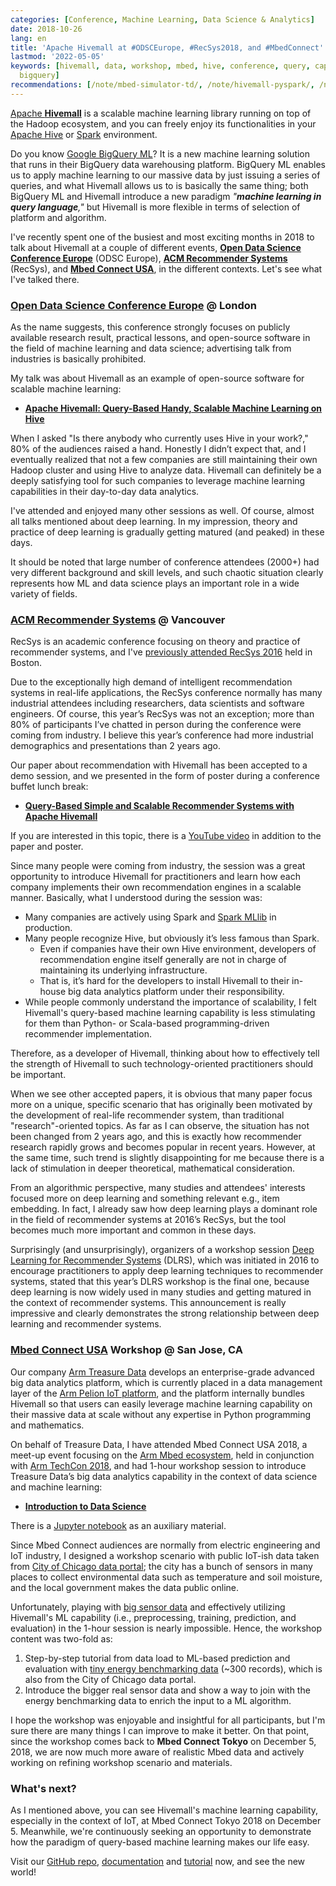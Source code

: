 ```yaml
---
categories: [Conference, Machine Learning, Data Science & Analytics]
date: 2018-10-26
lang: en
title: 'Apache Hivemall at #ODSCEurope, #RecSys2018, and #MbedConnect'
lastmod: '2022-05-05'
keywords: [hivemall, data, workshop, mbed, hive, conference, query, capability, session,
  bigquery]
recommendations: [/note/mbed-simulator-td/, /note/hivemall-pyspark/, /note/apachecon-2019/]
---
```


[Apache **Hivemall**](https://github.com/apache/incubator-hivemall) is a scalable machine learning library running on top of the Hadoop ecosystem, and you can freely enjoy its functionalities in your [Apache Hive](https://hive.apache.org/) or [Spark](https://spark.apache.org/) environment.

Do you know [Google BigQuery ML](https://ai.googleblog.com/2018/07/machine-learning-in-google-bigquery.html)? It is a new machine learning solution that runs in their BigQuery data warehousing platform. BigQuery ML enables us to apply machine learning to our massive data by just issuing a series of queries, and what Hivemall allows us to is basically the same thing; both BigQuery ML and Hivemall introduce a new paradigm *"**machine learning in query language**,"* but Hivemall is more flexible in terms of selection of platform and algorithm.

I've recently spent one of the busiest and most exciting months in 2018 to talk about Hivemall at a couple of different events, **[Open Data Science Conference Europe](https://odsc.com/london)** (ODSC Europe), **[ACM Recommender Systems](https://recsys.acm.org/recsys18/)** (RecSys), and **[Mbed Connect USA](https://mbed.com/en/about-mbed/events/mbed-connect-usa-2018/)**, in the different contexts. Let's see what I've talked there.

### [Open Data Science Conference Europe](https://odsc.com/london) @ London

As the name suggests, this conference strongly focuses on publicly available research result, practical lessons, and open-source software in the field of machine learning and data science; advertising talk from industries is basically prohibited.

My talk was about Hivemall as an example of open-source software for scalable machine learning:

- **[Apache Hivemall: Query-Based Handy, Scalable Machine Learning on Hive](https://odsc.com/training/portfolio/apache-hivemall-query-based-handy-scalable-machine-learning-hive)**

<script async class="speakerdeck-embed" data-id="a5d4885dca69494dab8064b7d8f0fd00" data-ratio="1.77777777777778" src="//speakerdeck.com/assets/embed.js"></script>

When I asked "Is there anybody who currently uses Hive in your work?," 80% of the audiences raised a hand. Honestly I didn’t expect that, and I eventually realized that not a few companies are still maintaining their own Hadoop cluster and using Hive to analyze data. Hivemall can definitely be a deeply satisfying tool for such companies to leverage machine learning capabilities in their day-to-day data analytics.

I've attended and enjoyed many other sessions as well. Of course, almost all talks mentioned about deep learning. In my impression, theory and practice of deep learning is gradually getting matured (and peaked) in these days.

It should be noted that large number of conference attendees (2000+) had very different background and skill levels, and such chaotic situation clearly represents how ML and data science plays an important role in a wide variety of fields.

### [ACM Recommender Systems](https://recsys.acm.org/recsys18/) @ Vancouver

RecSys is an academic conference focusing on theory and practice of recommender systems, and I've [previously attended RecSys 2016](https://takuti.me/note/recsys-2016/) held in Boston.

Due to the exceptionally high demand of intelligent recommendation systems in real-life applications, the RecSys conference normally has many industrial attendees including researchers, data scientists and software engineers. Of course, this year’s RecSys was not an exception; more than 80% of participants I’ve chatted in person during the conference were coming from industry. I believe this year’s conference had more industrial demographics and presentations than 2 years ago.

Our paper about recommendation with Hivemall has been accepted to a demo session, and we presented in the form of poster during a conference buffet lunch break:

- **[Query-Based Simple and Scalable Recommender Systems with Apache Hivemall](https://dl.acm.org/citation.cfm?id=3241592)**

<script async class="speakerdeck-embed" data-id="9e6c5c2b5b524a76a9a0d01ce167b48a" data-ratio="1.77777777777778" src="//speakerdeck.com/assets/embed.js"></script>

If you are interested in this topic, there is a [YouTube video](https://www.youtube.com/watch?v=cMUsuA9KZ_c) in addition to the paper and poster.

Since many people were coming from industry, the session was a great opportunity to introduce Hivemall for practitioners and learn how each company implements their own recommendation engines in a scalable manner. Basically, what I understood during the session was:

- Many companies are actively using Spark and [Spark MLlib](https://spark.apache.org/mllib/) in production.
- Many people recognize Hive, but obviously it’s less famous than Spark.
  - Even if companies have their own Hive environment, developers of recommendation engine itself generally are not in charge of maintaining its underlying infrastructure.
  - That is, it’s hard for the developers to install Hivemall to their in-house big data analytics platform under their responsibility.
- While people commonly understand the importance of scalability, I felt Hivemall's query-based machine learning capability is less stimulating for them than Python- or Scala-based programming-driven recommender implementation.

Therefore, as a developer of Hivemall, thinking about how to effectively tell the strength of Hivemall to such technology-oriented practitioners should be important.

When we see other accepted papers, it is obvious that many paper focus more on a unique, specific scenario that has originally been motivated by the development of real-life recommender system, than traditional "research"-oriented topics. As far as I can observe, the situation has not been changed from 2 years ago, and this is exactly how recommender research rapidly grows and becomes popular in recent years. However, at the same time, such trend is slightly disappointing for me because there is a lack of stimulation in deeper theoretical, mathematical consideration.

From an algorithmic perspective, many studies and attendees' interests focused more on deep learning and something relevant e.g., item embedding. In fact, I already saw how deep learning plays a dominant role in the field of recommender systems at 2016’s RecSys, but the tool becomes much more important and common in these days.

Surprisingly (and unsurprisingly), organizers of a workshop session [Deep Learning for Recommender Systems](http://dlrs-workshop.org/) (DLRS), which was initiated in 2016 to encourage practitioners to apply deep learning techniques to recommender systems, stated that this year’s DLRS workshop is the final one, because deep learning is now widely used in many studies and getting matured in the context of recommender systems. This announcement is really impressive and clearly demonstrates the strong relationship between deep learning and recommender systems.

### [Mbed Connect USA](https://mbed.com/en/about-mbed/events/mbed-connect-usa-2018/) Workshop @ San Jose, CA

Our company [Arm Treasure Data](https://www.treasuredata.com/) develops an enterprise-grade advanced big data analytics platform, which is currently placed in a data management layer of the [Arm Pelion IoT platform](https://www.arm.com/products/iot/pelion-iot-platform), and the platform internally bundles Hivemall so that users can easily leverage machine learning capability on their massive data at scale without any expertise in Python programming and mathematics.

On behalf of Treasure Data, I have attended Mbed Connect USA 2018, a meet-up event focusing on the [Arm Mbed ecosystem](https://www.mbed.com/en/), held in conjunction with [Arm TechCon 2018](https://www.armtechcon.com/), and had 1-hour workshop session to introduce Treasure Data’s big data analytics capability in the context of data science and machine learning:

- **[Introduction to Data Science](https://www.mbed.com/en/about-mbed/events/mbed-connect-usa-2018/)**

<script async class="speakerdeck-embed" data-id="88e26e5ae97e4ae2ae11e646799f6814" data-ratio="1.77777777777778" src="//speakerdeck.com/assets/embed.js"></script>

There is a [Jupyter notebook](https://gist.github.com/takuti/6edab4a504368a0e58bb81a3158a1e07) as an auxiliary material.

Since Mbed Connect audiences are normally from electric engineering and IoT industry, I designed a workshop scenario with public IoT-ish data taken from [City of Chicago data portal](https://data.cityofchicago.org/); the city has a bunch of sensors in many places to collect environmental data such as temperature and soil moisture, and the local government makes the data public online.

Unfortunately, playing with [big sensor data](https://data.cityofchicago.org/Environment-Sustainable-Development/Smart-Green-Infrastructure-Monitoring-Sensors-Hist/ggws-77ih) and effectively utilizing Hivemall's ML capability (i.e., preprocessing, training, prediction, and evaluation) in the 1-hour session is nearly impossible. Hence, the workshop content was two-fold as:

1. Step-by-step tutorial from data load to ML-based prediction and evaluation with [tiny energy benchmarking data](https://data.cityofchicago.org/Environment-Sustainable-Development/Chicago-Energy-Benchmarking/xq83-jr8c) (~300 records), which is also from the City of Chicago data portal.
2. Introduce the bigger real sensor data and show a way to join with the energy benchmarking data to enrich the input to a ML algorithm.

I hope the workshop was enjoyable and insightful for all participants, but I'm sure there are many things I can improve to make it better. On that point, since the workshop comes back to **Mbed Connect Tokyo** on December 5, 2018, we are now much more aware of realistic Mbed data and actively working on refining workshop scenario and materials.

### What's next?

As I mentioned above, you can see Hivemall's machine learning capability, especially in the context of IoT, at Mbed Connect Tokyo 2018 on December 5. Meanwhile, we're continuously seeking an opportunity to demonstrate how the paradigm of query-based machine learning makes our life easy.

Visit our [GitHub repo](https://github.com/apache/incubator-hivemall), [documentation](http://hivemall.incubator.apache.org/userguide/) and [tutorial](http://hivemall.incubator.apache.org/userguide/supervised_learning/tutorial.html) now, and see the new world!